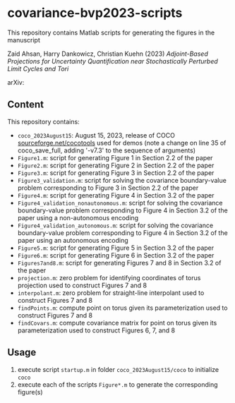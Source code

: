 # covariance-bvp2023-scripts

This repository contains Matlab scripts for generating the figures in the manuscript

Zaid Ahsan, Harry Dankowicz, Christian Kuehn  (2023) *Adjoint-Based Projections for Uncertainty Quantification near Stochastically Perturbed Limit Cycles and Tori*

arXiv: 


## Content
This repository contains:

- `coco_2023August15`: August 15, 2023, release of COCO 
  [sourceforge.net/cocotools](https://sourceforge.net/projects/cocotools/)
  used for demos (note a change on line 35 of coco_save_full, adding '-v7.3'
  to the sequence of arguments)
- `Figure1.m`: script for generating Figure 1 in Section 2.2 of the paper
- `Figure2.m`: script for generating Figure 2 in Section 2.2 of the paper
- `Figure3.m`: script for generating Figure 3 in Section 2.2 of the paper
- `Figure3_validation.m`: script for solving the covariance boundary-value
  problem corresponding to Figure 3 in Section 2.2 of the paper
- `Figure4.m`: script for generating Figure 4 in Section 3.2 of the paper
- `Figure4_validation_nonautonomous.m`: script for solving the covariance
  boundary-value problem corresponding to Figure 4 in Section 3.2 of the
  paper using a non-autonomous encoding
- `Figure4_validation_autonomous.m`: script for solving the covariance
  boundary-value problem corresponding to Figure 4 in Section 3.2 of the
  paper using an autonomous encoding
- `Figure5.m`: script for generating Figure 5 in Section 3.2 of the paper
- `Figure6.m`: script for generating Figure 6 in Section 3.2 of the paper
- `Figures7and8.m`: script for generating Figures 7 and 8 in Section 3.2
  of the paper
- `projection.m`: zero problem for identifying coordinates of torus
  projection used to construct Figures 7 and 8
- `interpolant.m`: zero problem for straight-line interpolant used to
  construct Figures 7 and 8 
- `findPoints.m`: compute point on torus given its parameterization used to
  construct Figures 7 and 8 
- `findCovars.m`: compute covariance matrix for point on torus given its
  parameterization used to construct Figures 6, 7, and 8 


## Usage

1. execute script `startup.m` in folder `coco_2023August15/coco` to initialize `coco`
2. execute each of the scripts `Figure*.m` to generate the corresponding figure(s)
